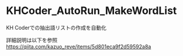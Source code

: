 # KHCoder_AutoRun_MakeWordList
 KH Coderでの抽出語リストの作成を自動化

詳細説明は以下を参照
https://qiita.com/kazuo_reve/items/5d801eca9f2d59592a8a

